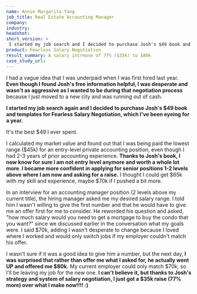 ```yaml
---
name: Annie Margarita Yang
job_title: Real Estate Accounting Manager
company: 
industry: 
headshot: 
short_version: >
 I started my job search and I decided to purchase Josh's $49 book and templates, which I've been eyeing for a year. **I can't believe it, but thanks to Josh's strategy and system of salary negotiation, I just got an offer of $80k for a new job – a $35k raise (77% more) over what I make now!!!! :)**
product: Fearless Salary Negotiation
result_summary: A salary increase of 77% ($35k) to $80k
case_study_url: 
---
```


I had a vague idea that I was underpaid when I was first hired last year. **Even though I found Josh's free information helpful, I was desperate and wasn't as aggressive as I wanted to be during that negotiation process** because I just moved to a new city and was running out of cash.

**I started my job search again and I decided to purchase Josh's $49 book and templates for Fearless Salary Negotiation, which I've been eyeing for a year.**

It's the best $49 I ever spent.

I calculated my market value and found out that I was being paid the lowest range ($45k) for an entry-level private accounting position, even though I had 2-3 years of prior accounting experience. **Thanks to Josh's book, I now know for sure I am not entry level anymore and worth a whole lot more. I became more confident in applying for senior positions 1-2 levels above where I am now and asking for a raise.** I thought I could get $65k with my skill and experience, maybe $70k if I pushed a bit more.

In an interview for an accounting manager position (2 levels above my current title), the hiring manager asked me my desired salary range. I told him I wasn't willing to give the first number and that he would have to give me an offer first for me to consider. He reworded his question and asked, "how much salary would you need to get a mortgage to buy the condo that you want?" since we discussed earlier in the conversation what my goals were. I said $70k, adding I wasn't desperate to change because I loved where I worked and would only switch jobs if my employer couldn't match his offer.

I wasn't sure if it was a good idea to give him a number, but the next day, **I was surprised that rather than offer me what I asked for, he actually went UP and offered me $80k.** My current employer could only match $70k, so I'll be leaving my job for the new one. **I can't believe it, but thanks to Josh's strategy and system of salary negotiation, I just got a $35k raise (77% more) over what I make now!!!! :)**